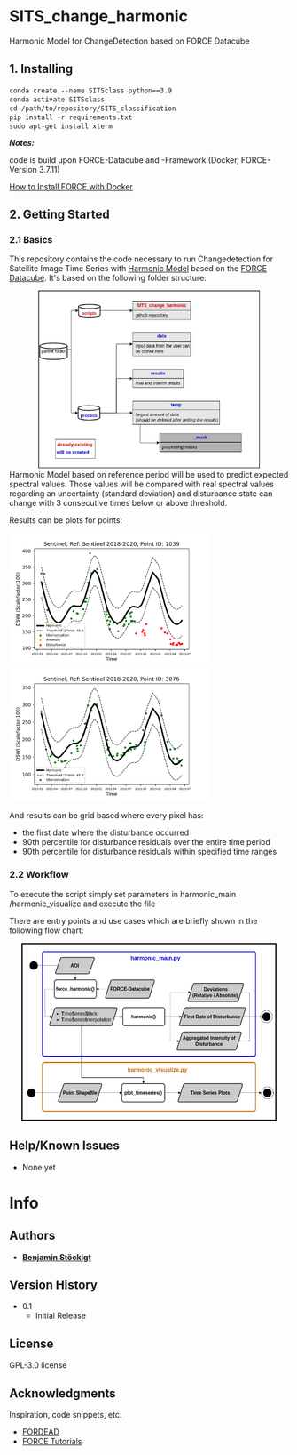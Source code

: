# SITS_change_harmonic

Harmonic Model for ChangeDetection based on FORCE Datacube

## 1. Installing
```
conda create --name SITSclass python==3.9
conda activate SITSclass
cd /path/to/repository/SITS_classification
pip install -r requirements.txt
sudo apt-get install xterm
```

_**Notes:**_

code is build upon FORCE-Datacube and -Framework (Docker, FORCE-Version 3.7.11)

[How to Install FORCE with Docker](https://force-eo.readthedocs.io/en/latest/setup/docker.html#docker)


## 2. Getting Started


### 2.1 Basics

This repository contains the code necessary to run Changedetection for Satellite Image Time Series with [Harmonic Model](https://www.sciencedirect.com/science/article/abs/pii/S0034425715000590) based on the [FORCE Datacube](https://force-eo.readthedocs.io/en/latest/index.html). 
It's based on the following folder structure:
<div align="center">
<img src="img/folder_structure.png" width="400" height="320">
</div>
Harmonic Model based on reference period will be used to predict expected spectral values. Those values will be compared with real spectral values regarding an uncertainty (standard deviation) and disturbance state can change with 3 consecutive times below or above threshold. 

Results can be plots for points:

<img src="img/change.png" width="360" height="240" /> <img src="img/nochange.png" width="360" height="240" />

And results can be grid based where every pixel has:
- the first date where the disturbance occurred
- 90th percentile for disturbance residuals over the entire time period
- 90th percentile for disturbance residuals within specified time ranges


### 2.2 Workflow

To execute the script simply set parameters in harmonic_main /harmonic_visualize and execute the file

There are entry points and use cases which are briefly shown in the following flow chart:
<div align="center">
<img src="img/flowchart.png" width="460" height="320">
</div>

## Help/Known Issues

* None yet

# Info

## Authors

* [**Benjamin Stöckigt**](https://github.com/Bensouh)

## Version History

* 0.1
    * Initial Release

## License

GPL-3.0 license

## Acknowledgments

Inspiration, code snippets, etc.

* [FORDEAD](https://fordead.gitlab.io/fordead_package/)
* [FORCE Tutorials](https://force-eo.readthedocs.io/en/latest/howto/udf_py.html)
